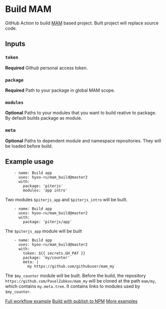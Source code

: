 # Build MAM

GitHub Action to build [MAM](https://github.com/eigenmethod/mam) based project. Built project will replace source code.

## Inputs

### `token`

**Required** Github personal access token.

### `package`

**Required** Path to your package in global MAM scope.

### `modules`

**Optional** Paths to your modules that you want to build reative to package. By default builds package as module.

### `meta`

**Optional** Paths to dependent module and namespace repositories. They will be loaded before build.

## Example usage

```
    - name: Build app
      uses: hyoo-ru/mam_build@master2
      with:
        package: 'piterjs'
        modules: 'app intro'
```
Two modules `$piterjs_app` and `$piterjs_intro` will be built.

```
    - name: Build app
      uses: hyoo-ru/mam_build@master2
      with:
        package: 'piterjs/app'
```
The `$piterjs_app` module will be built

```
    - name: Build app
      uses: hyoo-ru/mam_build@master2
      with:
        token: ${{ secrets.GH_PAT }}
        package: 'my/counter'
        meta: |
          my https://github.com/githubuser/mam_my
```
The `$my_counter` module will be built. Before the build, the repository `https://github.com/PavelZubkov/mam_my` will be cloned at the path `mam/my`, which contains `my.meta.tree`. It contains links to modules used by `$my_counter`.

[Full workflow example](https://github.com/hyoo-ru/portal.hyoo.ru/blob/master/.github/workflows/deploy.yml)
[Build with publish to NPM](https://github.com/hyoo-ru/mam_mol/blob/master/.github/workflows/mol_wire_lib.yml)
[More examples](https://github.com/hyoo-ru/mam_mol/tree/master/.github/workflows)
